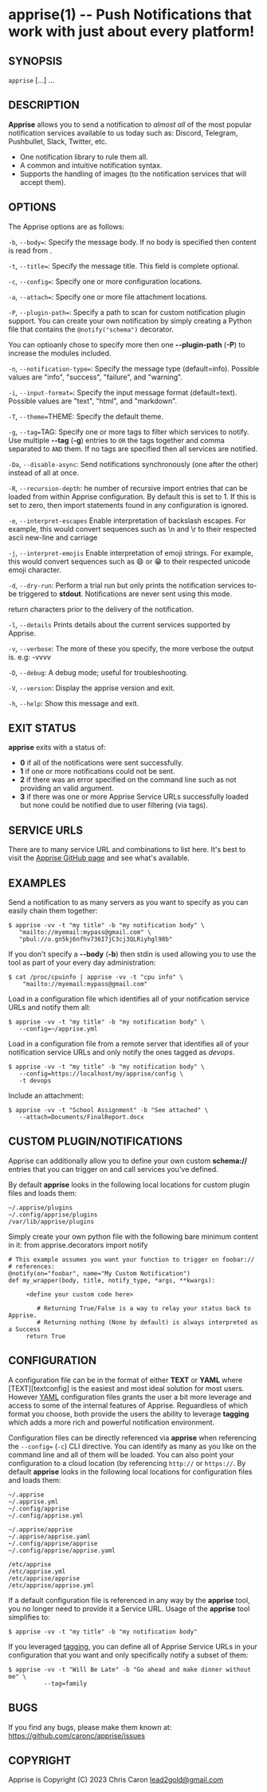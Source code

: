 apprise(1) -- Push Notifications that work with just about every platform!
==========================================================================

## SYNOPSIS

`apprise` [<options>...] <service-url>...<br>

## DESCRIPTION

**Apprise** allows you to send a notification to _almost all_ of the most
popular notification services available to us today such as: Discord,
Telegram, Pushbullet, Slack, Twitter, etc.

  * One notification library to rule them all.
  * A common and intuitive notification syntax.
  * Supports the handling of images (to the notification services that will
    accept them).

## OPTIONS

The Apprise options are as follows:

  `-b`, `--body=`<TEXT>:
  Specify the message body. If no body is specified then content is read from
  <stdin>.

  `-t`, `--title=`<TEXT>:
  Specify the message title. This field is complete optional.

  `-c`, `--config=`<CONFIG-URL>:
  Specify one or more configuration locations.

  `-a`, `--attach=`<ATTACH-URL>:
  Specify one or more file attachment locations.

  `-P`, `--plugin-path=`<PLUGIN-PATH>:
  Specify a path to scan for custom notification plugin support.
  You can create your own notification by simply creating a Python file
  that contains the `@notify("schema")` decorator.

  You can optioanly chose to specify more then one **--plugin-path** (**-P**)
  to increase the modules included.

  `-n`, `--notification-type=`<TYPE>:
  Specify the message type (default=info). Possible values are "info",
  "success", "failure", and "warning".

  `-i`, `--input-format=`<FORMAT>:
  Specify the input message format (default=text). Possible values are "text",
  "html", and "markdown".

  `-T`, `--theme=`THEME:
  Specify the default theme.

  `-g`, `--tag=`TAG:
  Specify one or more tags to filter which services to notify. Use multiple
  **--tag** (**-g**) entries to `OR` the tags together and comma separated
  to `AND` them. If no tags are specified then all services are notified.

  `-Da`, `--disable-async`:
  Send notifications synchronously (one after the other) instead of
  all at once.

  `-R`, `--recursion-depth`:
  he number of recursive import entries that can be loaded from within
  Apprise configuration. By default this is set to 1. If this is set to
  zero, then import statements found in any configuration is ignored.

  `-e`, `--interpret-escapes`
  Enable interpretation of backslash escapes. For example, this would convert
  sequences such as \n and \r to their respected ascii new-line and carriage

  `-j`, `--interpret-emojis`
  Enable interpretation of emoji strings. For example, this would convert
  sequences such as :smile: or :grin: to their respected unicode emoji
  character.

  `-d`, `--dry-run`:
  Perform a trial run but only prints the notification services to-be
  triggered to **stdout**. Notifications are never sent using this mode.

  return characters prior to the delivery of the notification.

  `-l`, `--details`
  Prints details about the current services supported by Apprise.

  `-v`, `--verbose`:
  The more of these you specify, the more verbose the output is. e.g: -vvvv

  `-D`, `--debug`:
  A debug mode; useful for troubleshooting.

  `-V`, `--version`:
  Display the apprise version and exit.

  `-h`, `--help`:
  Show this message and exit.

## EXIT STATUS

**apprise** exits with a status of:

* **0** if all of the notifications were sent successfully.
* **1** if one or more notifications could not be sent.
* **2** if there was an error specified on the command line such as not
  providing an valid argument.
* **3** if there was one or more Apprise Service URLs successfully
  loaded but none could be notified due to user filtering (via tags).

## SERVICE URLS

There are to many service URL and combinations to list here. It's best to
visit the [Apprise GitHub page][serviceurls] and see what's available.

[serviceurls]: https://github.com/caronc/apprise/wiki#notification-services

## EXAMPLES

Send a notification to as many servers as you want to specify as you can
easily chain them together:

    $ apprise -vv -t "my title" -b "my notification body" \
       "mailto://myemail:mypass@gmail.com" \
       "pbul://o.gn5kj6nfhv736I7jC3cj3QLRiyhgl98b"

If you don't specify a **--body** (**-b**) then stdin is used allowing you to
use the tool as part of your every day administration:

    $ cat /proc/cpuinfo | apprise -vv -t "cpu info" \
        "mailto://myemail:mypass@gmail.com"

Load in a configuration file which identifies all of your notification service
URLs and notify them all:

    $ apprise -vv -t "my title" -b "my notification body" \
       --config=~/apprise.yml

Load in a configuration file from a remote server that identifies all of your
notification service URLs and only notify the ones tagged as _devops_.

    $ apprise -vv -t "my title" -b "my notification body" \
       --config=https://localhost/my/apprise/config \
       -t devops

Include an attachment:

    $ apprise -vv -t "School Assignment" -b "See attached" \
       --attach=Documents/FinalReport.docx

## CUSTOM PLUGIN/NOTIFICATIONS
Apprise can additionally allow you to define your own custom **schema://**
entries that you can trigger on and call services you've defined.

By default **apprise** looks in the following local locations for custom plugin
files and loads them:

    ~/.apprise/plugins
    ~/.config/apprise/plugins
    /var/lib/apprise/plugins

Simply create your own python file with the following bare minimum content in
it:
    from apprise.decorators import notify

    # This example assumes you want your function to trigger on foobar://
    # references:
    @notify(on="foobar", name="My Custom Notification")
    def my_wrapper(body, title, notify_type, *args, **kwargs):
    
         <define your custom code here>
   
    		# Returning True/False is a way to relay your status back to Apprise.
    		# Returning nothing (None by default) is always interpreted as a Success
         return True

## CONFIGURATION

A configuration file can be in the format of either **TEXT** or **YAML** where
[TEXT][textconfig] is the easiest and most ideal solution for most users.  However
[YAML][yamlconfig] configuration files grants the user a bit more leverage and access
to some of the internal features of Apprise. Reguardless of which format you choose,
both provide the users the ability to leverage **tagging** which adds a more rich and
powerful notification environment.

Configuration files can be directly referenced via **apprise** when referencing
the `--config=` (`-c`) CLI directive.  You can identify as many as you like on the
command line and all of them will be loaded.  You can also point your configuration to
a cloud location (by referencing `http://` or `https://`. By default **apprise** looks
in the following local locations for configuration files and loads them:

    ~/.apprise
    ~/.apprise.yml
    ~/.config/apprise
    ~/.config/apprise.yml

    ~/.apprise/apprise
    ~/.apprise/apprise.yaml
    ~/.config/apprise/apprise
    ~/.config/apprise/apprise.yaml

    /etc/apprise
    /etc/apprise.yml
    /etc/apprise/apprise
    /etc/apprise/apprise.yml

If a default configuration file is referenced in any way by the **apprise**
tool, you no longer need to provide it a Service URL.  Usage of the **apprise**
tool simplifies to:

    $ apprise -vv -t "my title" -b "my notification body"

If you leveraged [tagging][tagging], you can define all of Apprise Service URLs in your
configuration that you want and only specifically notify a subset of them:

    $ apprise -vv -t "Will Be Late" -b "Go ahead and make dinner without me" \
              --tag=family

[yamlconfig]: https://github.com/caronc/apprise/wiki/config_yaml
[tagging]: https://github.com/caronc/apprise/wiki/CLI_Usage#label-leverage-tagging


## BUGS

If you find any bugs, please make them known at:
<https://github.com/caronc/apprise/issues>

## COPYRIGHT

Apprise is Copyright (C) 2023 Chris Caron <lead2gold@gmail.com>
